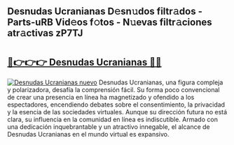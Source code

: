 ## Desnudas Ucranianas D𝚎sn𝚞dos filtr𝚊dos - Parts-uRB Vid𝚎os f𝚘tos - N𝚞evas filtr𝚊ciones atr𝚊ctivas zP7TJ

# <h2><a href="http://mb1xfyf.tromn.icu/?c=Desnudas+Ucranianas">🔗👉👉👉 Desnudas Ucranianas 🔗🔗</a></h2>

[![Desnudas Ucranianas nuevo](https://i.imgur.com/pEAQMta.gif)](http://mb1xfyf.tromn.icu/?c=Desnudas+Ucranianas)
Desnudas Ucranianas, una figura compleja y polarizadora, desafía la comprensión fácil. Su forma poco convencional de crear una presencia en línea ha magnetizado y ofendido a los espectadores, encendiendo debates sobre el consentimiento, la privacidad y la esencia de las sociedades virtuales. Aunque su dirección futura no está clara, su influencia en la comunidad en línea es indiscutible. Armado con una dedicación inquebrantable y un atractivo innegable, el alcance de Desnudas Ucranianas en el mundo virtual es expansivo.
